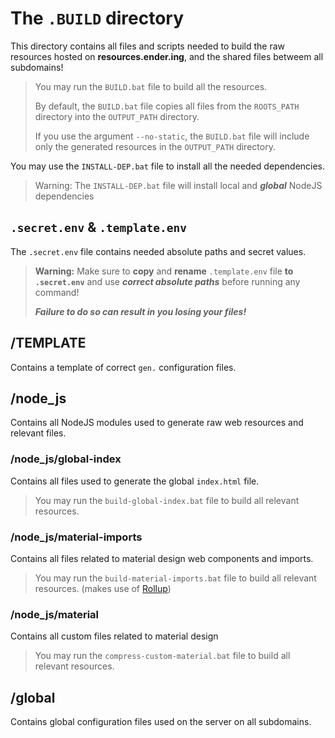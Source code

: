 # The `.BUILD` directory

This directory contains all files and scripts needed to build the raw resources hosted on **resources.ender.ing**, and the shared files betweem all subdomains!

> You may run the `BUILD.bat` file to build all the resources.
>
> By default, the `BUILD.bat` file copies all files from the `ROOTS_PATH` directory into the `OUTPUT_PATH` directory.
>
> If you use the argument `--no-static`, the `BUILD.bat` file will include only the generated resources in the `OUTPUT_PATH` directory.

You may use the `INSTALL-DEP.bat` file to install all the needed dependencies.

> Warning: The `INSTALL-DEP.bat` file will install local and ***global*** NodeJS dependencies

## `.secret.env` & `.template.env`

The `.secret.env` file contains needed absolute paths and secret values.

> **Warning:** Make sure to **copy** and **rename** `.template.env` file **to `.secret.env`** and use ***correct absolute paths*** before running any command!
>
> ***Failure to do so can result in you losing your files!***

## /TEMPLATE

Contains a template of correct `gen.` configuration files.

## /node_js

Contains all NodeJS modules used to generate raw web resources and relevant files.

### /node_js/global-index

Contains all files used to generate the global `index.html` file.

> You may run the `build-global-index.bat` file to build all relevant resources.

### /node_js/material-imports

Contains all files related to material design web components and imports.

> You may run the `build-material-imports.bat` file to build all relevant resources. (makes use of [Rollup](https://rollupjs.org/))

### /node_js/material

Contains all custom files related to material design

> You may run the `compress-custom-material.bat` file to build all relevant resources.

## /global

Contains global configuration files used on the server on all subdomains.
